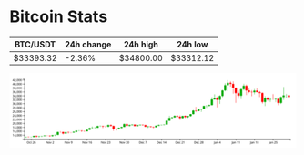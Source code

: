# Bitcoin Stats

BTC/USDT|24h change|24h high|24h low|
|---|---|---|---|
|$33393.32|-2.36%|$34800.00|$33312.12|

<img src="./chart.svg">
